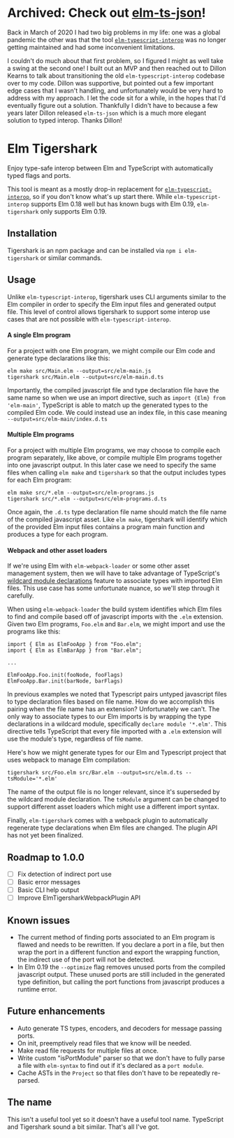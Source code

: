 # Archived: Check out [elm-ts-json](https://github.com/dillonkearns/elm-ts-json)!

Back in March of 2020 I had two big problems in my life: one was a global pandemic the other was that the tool [`elm-typescript-interop`](https://github.com/dillonkearns/elm-typescript-interop) was no longer getting maintained and had some inconvenient limitations.

I couldn't do much about that first problem, so I figured I might as well take a swing at the second one! I built out an MVP and then reached out to Dillon Kearns to talk about transitioning the old `elm-typescript-interop` codebase over to my code. Dillon was supportive, but pointed out a few important edge cases that I wasn't handling, and unfortunately would be very hard to address with my approach. I let the code sit for a while, in the hopes that I'd eventually figure out a solution. Thankfully I didn't have to because a few years later Dillon released `elm-ts-json` which is a much more elegant solution to typed interop. Thanks Dillon!

# Elm Tigershark

Enjoy type-safe interop between Elm and TypeScript with automatically typed
flags and ports.

This tool is meant as a mostly drop-in replacement for
[`elm-typescript-interop`](https://github.com/dillonkearns/elm-typescript-interop),
so if you don't know what's up start there. While `elm-typescript-interop`
supports Elm 0.18 well but has known bugs with Elm 0.19, `elm-tigershark` only
supports Elm 0.19.

## Installation

Tigershark is an npm package and can be installed via `npm i elm-tigershark` or
similar commands.

## Usage

Unlike `elm-typescript-interop`, tigershark uses CLI arguments similar to the
Elm compiler in order to specify the Elm input files and generated output file.
This level of control allows tigershark to support some interop use cases that
are not possible with `elm-typescript-interop`.

#### A single Elm program

For a project with one Elm program, we might compile our Elm code and generate
type declarations like this:

```
elm make src/Main.elm --output=src/elm-main.js
tigershark src/Main.elm --output=src/elm-main.d.ts
```

Importantly, the compiled javascript file and type declaration file have the
same name so when we use an import directive, such as `import {Elm} from
'elm-main'`, TypeScript is able to match up the generated types to the compiled
Elm code. We could instead use an index file, in this case meaning
`--output=src/elm-main/index.d.ts`

#### Multiple Elm programs

For a project with multiple Elm programs, we may choose to compile each program
separately, like above, or compile multiple Elm programs together into one
javascript output. In this later case we need to specify the same files when
calling `elm make` and `tigershark` so that the output includes types for each
Elm program:

```
elm make src/*.elm --output=src/elm-programs.js
tigershark src/*.elm --output=src/elm-programs.d.ts
```

Once again, the `.d.ts` type declaration file name should match the file name of
the compiled javascript asset. Like `elm make`, tigershark will identify which
of the provided Elm input files contains a program main function and produces a
type for each program.

#### Webpack and other asset loaders

If we're using Elm with `elm-webpack-loader` or some other asset management
system, then we will have to take advantage of TypeScript's [wildcard module
declarations](https://www.typescriptlang.org/docs/handbook/modules.html#wildcard-module-declarations)
feature to associate types with imported Elm files. This use case has some
unfortunate nuance, so we'll step through it carefully.

When using `elm-webpack-loader` the build system identifies which Elm files to
find and compile based off of javascript imports with the `.elm` extension.
Given two Elm programs, `Foo.elm` and `Bar.elm`, we might import and use the
programs like this:

```
import { Elm as ElmFooApp } from "Foo.elm";
import { Elm as ElmBarApp } from "Bar.elm";

...

ElmFooApp.Foo.init(fooNode, fooFlags)
ElmFooApp.Bar.init(barNode, barFlags)
```
In previous examples we noted that Typescript pairs untyped javascript files to
type declaration files based on file name. How do we accomplish this pairing when
the file name has an extension? Unfortunately we can't. The only way to
associate types to our Elm imports is by wrapping the type declarations in a
wildcard module, specifically `declare module '*.elm'`. This directive tells
TypeScript that every file imported with a `.elm` extension will use the
module's type, regardless of file name.

Here's how we might generate types for our Elm and Typescript project that uses
webpack to manage Elm compilation:

```
tigershark src/Foo.elm src/Bar.elm --output=src/elm.d.ts --tsModule='*.elm'
```
The name of the output file is no longer relevant, since it's superseded by the
wildcard module declaration. The `tsModule` argument can be changed to support
different asset loaders which might use a different import syntax.

Finally, `elm-tigershark` comes with a webpack plugin to automatically
regenerate type declarations when Elm files are changed. The plugin API has not
yet been finalized.


## Roadmap to 1.0.0

- [ ] Fix detection of indirect port use
- [ ] Basic error messages
- [ ] Basic CLI help output
- [ ] Improve ElmTigersharkWebpackPlugin API

## Known issues

- The current method of finding ports associated to an Elm program is flawed and
  needs to be rewritten. If you declare a port in a file, but then wrap the
  port in a different function and export the wrapping function, the indirect
  use of the port will not be detected.
- In Elm 0.19 the `--optimize` flag removes unused ports from the compiled
  javascript output. These unused ports are still included in the generated
  type definition, but calling the port functions from javascript produces a
  runtime error.

## Future enhancements

- Auto generate TS types, encoders, and decoders for message passing ports.
- On init, preemptively read files that we know will be needed.
- Make read file requests for multiple files at once.
- Write custom "isPortModule" parser so that we don't have to fully parse a
  file with `elm-syntax` to find out if it's declared as a `port module`.
- Cache ASTs in the `Project` so that files don't have to be repeatedly
  re-parsed.

## The name

This isn't a useful tool yet so it doesn't have a useful tool name. TypeScript
and Tigershark sound a bit similar. That's all I've got.
